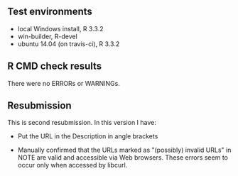 ## Test environments
* local Windows install, R 3.3.2
* win-builder, R-devel
* ubuntu 14.04 (on travis-ci), R 3.3.2

## R CMD check results
There were no ERRORs or WARNINGs.

## Resubmission
This is second resubmission. In this version I have:

* Put the URL in the Description in angle brackets

* Manually confirmed that the URLs marked as "(possibly) invalid URLs" in NOTE
are valid and accessible via Web browsers. These errors seem to occur only when
accessed by libcurl.
